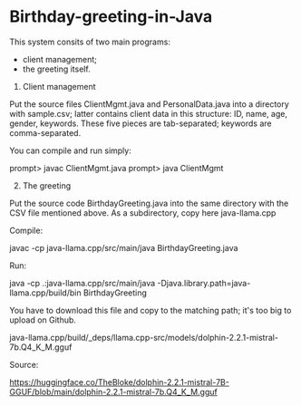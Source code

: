 # Birthday-greeting-in-Java
This system consits of two main programs:

- client management;
- the greeting itself.

1. Client management

Put the source files ClientMgmt.java and PersonalData.java into a directory with sample.csv; latter contains client data in this structure: ID, name, age, gender, keywords. These five pieces are tab-separated; keywords are comma-separated.

You can compile and run simply:

prompt> javac ClientMgmt.java
prompt> java ClientMgmt

2. The greeting

Put the source code BirthdayGreeting.java into the same directory with the CSV file mentioned above. As a subdirectory, copy here java-llama.cpp

Compile:

javac -cp java-llama.cpp/src/main/java BirthdayGreeting.java

Run:

java -cp .:java-llama.cpp/src/main/java -Djava.library.path=java-llama.cpp/build/bin BirthdayGreeting

You have to download this file and copy to the matching path; it's too big to upload on Github.

java-llama.cpp/build/_deps/llama.cpp-src/models/dolphin-2.2.1-mistral-7b.Q4_K_M.gguf

Source:

https://huggingface.co/TheBloke/dolphin-2.2.1-mistral-7B-GGUF/blob/main/dolphin-2.2.1-mistral-7b.Q4_K_M.gguf

